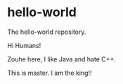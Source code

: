 # hello-world
The hello-world repository.


Hi Humans!

Zouhe here, I like Java and hate C++.

This is master. I am the king!!

